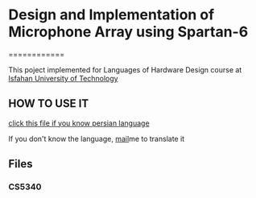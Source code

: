 # Design and Implementation of Microphone Array using Spartan-6
============

This poject implemented for Languages of Hardware Design course at [Isfahan University of Technology](http://iut.ac.ir)

HOW TO USE IT
---------------

[click this file if you know persian language ](/poject_fpga.pdf)


If you don't know the language, [mail](mailto:kargaranamir@gmail.com)me to translate it

Files
---------------------------------------

### CS5340

